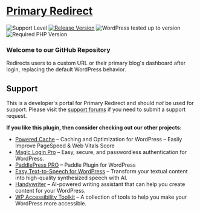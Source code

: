 # [Primary Redirect](https://wordpress.org/plugins/primary-redirect/) #

![Support Level](https://img.shields.io/badge/support-active-green.svg) [![Release Version](https://img.shields.io/wordpress/plugin/v/primary-redirect?label=Release%20Version)](https://github.com/handyplugins/primary-redirect/releases) ![WordPress tested up to version](https://img.shields.io/wordpress/plugin/tested/primary-redirect?label=WordPress) ![Required PHP Version](https://img.shields.io/wordpress/plugin/required-php/primary-redirect?label=PHP)

### Welcome to our GitHub Repository

Redirects users to a custom URL or their primary blog's dashboard after login, replacing the default WordPress behavior.

## Support ##
This is a developer's portal for Primary Redirect and should _not_ be used for support. Please visit the [support forums](https://wordpress.org/support/plugin/primary-redirect/) if you need to submit a support request.

__If you like this plugin, then consider checking out our other projects:__

* <a href="https://poweredcache.com/" rel="friend">Powered Cache</a> – Caching and Optimization for WordPress – Easily Improve PageSpeed & Web Vitals Score
* <a href="https://handyplugins.co/magic-login-pro/" rel="friend">Magic Login Pro</a> – Easy, secure, and passwordless authentication for WordPress.
* <a href="https://handyplugins.co/paddlepress-pro/" rel="friend">PaddlePress PRO</a> – Paddle Plugin for WordPress
* <a href="https://handyplugins.co/easy-text-to-speech/" rel="friend">Easy Text-to-Speech for WordPress</a> – Transform your textual content into high-quality synthesized speech with AI.
* <a href="https://handyplugins.co/handywriter/" rel="friend">Handywriter</a> – AI-powered writing assistant that can help you create content for your WordPress.
* <a href="https://handyplugins.co/wp-accessibility-toolkit/" rel="friend">WP Accessibility Toolkit</a> – A collection of tools to help you make your WordPress more accessible.
